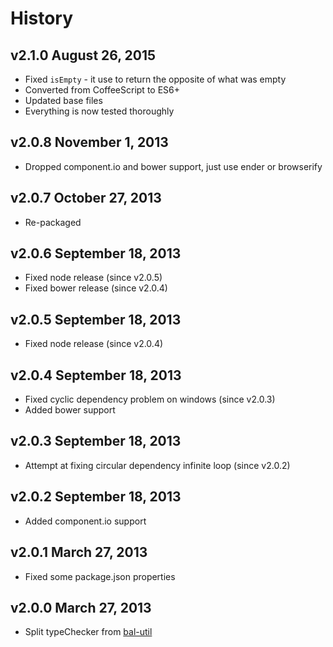 # History

## v2.1.0 August 26, 2015
- Fixed `isEmpty` - it use to return the opposite of what was empty
- Converted from CoffeeScript to ES6+
- Updated base files
- Everything is now tested thoroughly

## v2.0.8 November 1, 2013
- Dropped component.io and bower support, just use ender or browserify

## v2.0.7 October 27, 2013
- Re-packaged

## v2.0.6 September 18, 2013
- Fixed node release (since v2.0.5)
- Fixed bower release (since v2.0.4)

## v2.0.5 September 18, 2013
- Fixed node release (since v2.0.4)

## v2.0.4 September 18, 2013
- Fixed cyclic dependency problem on windows (since v2.0.3)
- Added bower support

## v2.0.3 September 18, 2013
- Attempt at fixing circular dependency infinite loop (since v2.0.2)

## v2.0.2 September 18, 2013
- Added component.io support

## v2.0.1 March 27, 2013
- Fixed some package.json properties

## v2.0.0 March 27, 2013
- Split typeChecker from [bal-util](https://github.com/balupton/bal-util)
